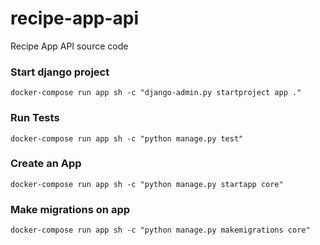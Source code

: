 # recipe-app-api
Recipe App API source code


### Start django project
```
docker-compose run app sh -c "django-admin.py startproject app ."
```

### Run Tests
```
docker-compose run app sh -c "python manage.py test"
```

### Create an App
```
docker-compose run app sh -c "python manage.py startapp core"
```

### Make migrations on app
```
docker-compose run app sh -c "python manage.py makemigrations core"
```
